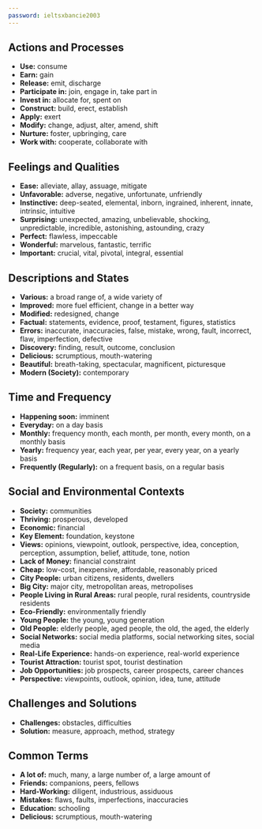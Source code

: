 ```yaml
---
password: ieltsxbancie2003
---
```

## Actions and Processes
- **Use:** consume
- **Earn:** gain
- **Release:** emit, discharge
- **Participate in:** join, engage in, take part in
- **Invest in:** allocate for, spent on
- **Construct:** build, erect, establish
- **Apply:** exert
- **Modify:** change, adjust, alter, amend, shift
- **Nurture:** foster, upbringing, care
- **Work with:** cooperate, collaborate with

## Feelings and Qualities
- **Ease:** alleviate, allay, assuage, mitigate
- **Unfavorable:** adverse, negative, unfortunate, unfriendly
- **Instinctive:** deep-seated, elemental, inborn, ingrained, inherent, innate, intrinsic, intuitive
- **Surprising:** unexpected, amazing, unbelievable, shocking, unpredictable, incredible, astonishing, astounding, crazy
- **Perfect:** flawless, impeccable
- **Wonderful:** marvelous, fantastic, terrific
- **Important:** crucial, vital, pivotal, integral, essential

## Descriptions and States
- **Various:** a broad range of, a wide variety of
- **Improved:** more fuel efficient, change in a better way
- **Modified:** redesigned, change
- **Factual:** statements, evidence, proof, testament, figures, statistics
- **Errors:** inaccurate, inaccuracies, false, mistake, wrong, fault, incorrect, flaw, imperfection, defective
- **Discovery:** finding, result, outcome, conclusion
- **Delicious:** scrumptious, mouth-watering
- **Beautiful:** breath-taking, spectacular, magnificent, picturesque
- **Modern (Society):** contemporary

## Time and Frequency
- **Happening soon:** imminent
- **Everyday:** on a day basis
- **Monthly:** frequency month, each month, per month, every month, on a monthly basis
- **Yearly:** frequency year, each year, per year, every year, on a yearly basis
- **Frequently (Regularly):** on a frequent basis, on a regular basis

## Social and Environmental Contexts
- **Society:** communities
- **Thriving:** prosperous, developed
- **Economic:** financial
- **Key Element:** foundation, keystone
- **Views:** opinions, viewpoint, outlook, perspective, idea, conception, perception, assumption, belief, attitude, tone, notion
- **Lack of Money:** financial constraint
- **Cheap:** low-cost, inexpensive, affordable, reasonably priced
- **City People:** urban citizens, residents, dwellers
- **Big City:** major city, metropolitan areas, metropolises
- **People Living in Rural Areas:** rural people, rural residents, countryside residents
- **Eco-Friendly:** environmentally friendly
- **Young People:** the young, young generation
- **Old People:** elderly people, aged people, the old, the aged, the elderly
- **Social Networks:** social media platforms, social networking sites, social media
- **Real-Life Experience:** hands-on experience, real-world experience
- **Tourist Attraction:** tourist spot, tourist destination
- **Job Opportunities:** job prospects, career prospects, career chances
- **Perspective:** viewpoints, outlook, opinion, idea, tune, attitude

## Challenges and Solutions
- **Challenges:** obstacles, difficulties
- **Solution:** measure, approach, method, strategy

## Common Terms
- **A lot of:** much, many, a large number of, a large amount of
- **Friends:** companions, peers, fellows
- **Hard-Working:** diligent, industrious, assiduous
- **Mistakes:** flaws, faults, imperfections, inaccuracies
- **Education:** schooling
- **Delicious:** scrumptious, mouth-watering
